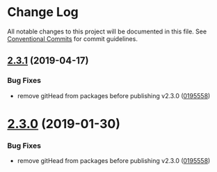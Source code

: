 # Change Log

All notable changes to this project will be documented in this file.
See [Conventional Commits](https://conventionalcommits.org) for commit guidelines.

## [2.3.1](https://github.com/bolt-design-system/bolt/tree/master/packages/components/bolt-placeholder/compare/v2.2.2...v2.3.1) (2019-04-17)


### Bug Fixes

* remove gitHead from packages before publishing v2.3.0 ([0195558](https://github.com/bolt-design-system/bolt/tree/master/packages/components/bolt-placeholder/commit/0195558))





# [2.3.0](https://github.com/bolt-design-system/bolt/tree/master/packages/components/bolt-placeholder/compare/v2.3.0-rc.0...v2.3.0) (2019-01-30)


### Bug Fixes

* remove gitHead from packages before publishing v2.3.0 ([0195558](https://github.com/bolt-design-system/bolt/tree/master/packages/components/bolt-placeholder/commit/0195558))
